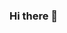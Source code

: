 ### Hi there 👋

<!--
**cercuit-ola/cercuit-ola** is a ✨ _special_ ✨ repository because its `README.md` (this file) appears on your GitHub profile.

Here are some ideas to get you started:

- 🔭 I’m currently working on GoExpress...
- 🌱 I’m currently slaving on AWS instances ...
- 👯 I’m looking to collaborate on ...
- 📫 ![linkedin](https://img.shields.io/badge/Linkedin-0e76a8?style=for-the-badge&logo=Linkedin&logoColor=white)]
- 😄 Pronouns: He/Him
- ⚡ Fun fact: People say I have a serious face
-->
